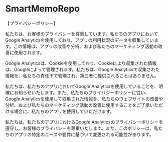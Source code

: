 # SmartMemoRepo

【プライバシーポリシー】

私たちは、お客様のプライバシーを尊重しています。私たちのアプリにおいてGoogle Analyticsを使用しており、アプリの利用状況のデータを収集しています。この情報は、アプリの改善や分析、および私たちのマーケティング活動の改善に使用されます。

Google Analyticsは、Cookieを使用しており、Cookieにより収集された情報は、Googleによって管理されます。私たちは、Google Analyticsで収集された情報を、私たちの責任下で管理され、第三者に提供されることはありません。

私たちは、私たちのアプリにおいてGoogle Analyticsを使用していることを、明確にお知らせいたします。また、私たちのプライバシーポリシーに従い、Google Analyticsを使用して収集された情報を、私たちのウェブサイトの改善や分析、および私たちのマーケティング活動の改善に使用することをご了承いただける場合に、私たちのアプリを使用していただけます。

私たちは、私たちのアプリにおけるGoogle Analyticsのプライバシーポリシーを遵守し、お客様のプライバシーを尊重いたします。また、このポリシーは、私たちのアプリの特定のニーズや要件に基づいて変更される可能性があります。

